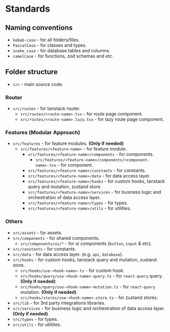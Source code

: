 # Standards

## Naming conventions

- `kebab-case` - for all folders/files.
- `PascalCase` - for classes and types.
- `snake_case` - for database tables and columns.
- `camelCase` - for functions, zod schemas and etc.

## Folder structure

- `src` - main source code.

### Router

- `src/routes` - for tanstack router.
  - `src/routes/<route-name>.tsx` - for route page component.
  - `src/routes/<route-name>.lazy.tsx` - for lazy route page component.

### Features (Modular Approach)

- `src/features` - for feature modules. **(Only if needed)**
  - `src/features/<feature-name>` - for feature module.
    - `src/features/<feature-name>/components` - for components.
      - `src/features/<feature-name>/components/<component-name>.tsx` - for component.
    - `src/features/<feature-name>/constants` - for constants.
    - `src/features/<feature-name>/data` - for data access layer.
    - `src/features/<feature-name>/hooks` - for custom hooks, tanstack query and mutation, zustand store.
    - `src/features/<feature-name>/services` - for business logic and orchestration of data access layer.
    - `src/features/<feature-name>/types` - for types.
    - `src/features/<feature-name>/utils` - for utilities.

### Others

  - `src/assets` - for assets.
  - `src/components` - for shared components.
    - `src/components/ui/*` - for ui components (`button`, `input` & etc).
  - `src/constants` - for constants.
  - `src/data` - for data access layer. (e.g. `api`, `database`).
  - `src/hooks` - for custom hooks, tanstack query and mutation, zustand store.
    - `src/hooks/use-<hook-name>.ts` - for custom hook.
    - `src/hooks/query/use-<hook-name>-query.ts` - for `react-query` query. **(Only if needed)**
    - `src/hooks/query/use-<hook-name>-mutation.ts` - for `react-query` mutation. **(Only if needed)**
    - `src/hooks/stores/use-<hook-name>-store.ts` - for zustand stores.
  - `src/lib` - for 3rd party integrations libraries.
  - `src/services` - for business logic and orchestration of data access layer. **(Only if needed)**
  - `src/types` - for types.
  - `src/utils` - for utilities.
